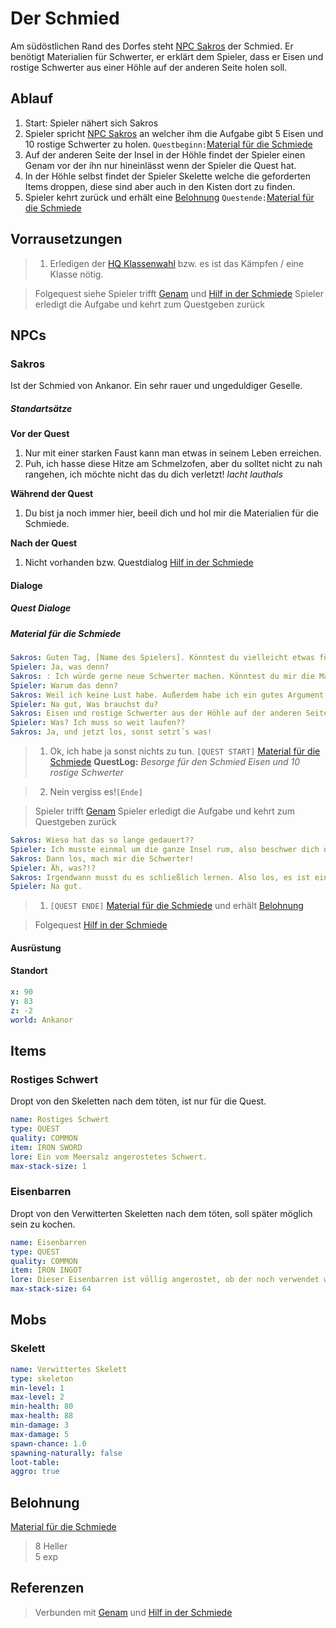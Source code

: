 # Der Schmied

Am südöstlichen Rand des Dorfes steht [NPC Sakros](#Sakros) der Schmied. Er benötigt Materialien für Schwerter, er erklärt dem Spieler, dass er Eisen und rostige Schwerter aus einer Höhle auf der anderen Seite holen soll.





## Ablauf

1. Start: Spieler nähert sich Sakros
2. Spieler spricht [NPC Sakros](#Sakros) an welcher ihm die Aufgabe gibt 5 Eisen und 10 rostige Schwerter zu holen. `Questbeginn:`[Material für die Schmiede](#Material-für-die-Schmiede)
3. Auf der anderen Seite der Insel in der Höhle findet der Spieler einen Genam vor der ihn nur hineinlässt wenn der Spieler die Quest hat.
4. In der Höhle selbst findet der Spieler Skelette welche die geforderten Items droppen, diese sind aber auch in den Kisten dort zu finden.
5. Spieler kehrt zurück und erhält eine [Belohnung](#Belohnung) `Questende:`[Material für die Schmiede](#Material-für-die-Schmiede)

## Vorrausetzungen

> 1. Erledigen der [HQ Klassenwahl](../../hauptquest/4-klassenwahl/README.md) bzw. es ist das Kämpfen / eine Klasse nötig.

> Folgequest siehe
> Spieler trifft [Genam](../3-skelette-in-der-hoehle/README.md) und
> [Hilf in der Schmiede](../4-hilf-in-der-schmiede/README.md)
> Spieler erledigt die Aufgabe und kehrt zum Questgeben zurück

## NPCs

### Sakros

Ist der Schmied von Ankanor. Ein sehr rauer und ungeduldiger Geselle.

##### Standartsätze

**Vor der Quest**  
1. Nur mit einer starken Faust kann man etwas in seinem Leben erreichen.  
2. Puh, ich hasse diese Hitze am Schmelzofen, aber du solltet nicht zu nah rangehen, ich möchte nicht das du dich verletzt! *lacht lauthals*

**Während der Quest**  
1. Du bist ja noch immer hier, beeil dich und hol mir die Materialien für die Schmiede.

**Nach der Quest**  
1. Nicht vorhanden bzw. Questdialog [Hilf in der Schmiede](../4-hilf-in-der-schmiede/README.md)
    
#### Dialoge

##### Quest Dialoge

##### Material für die Schmiede

```yml
Sakros: Guten Tag, [Name des Spielers]. Könntest du vielleicht etwas für mich erledigen?
Spieler: Ja, was denn?
Sakros: : Ich würde gerne neue Schwerter machen. Könntest du mir die Materialien bringen?
Spieler: Warum das denn?
Sakros: Weil ich keine Lust habe. Außerdem habe ich ein gutes Argument: Eine Faust. 
Spieler: Na gut, Was brauchst du?
Sakros: Eisen und rostige Schwerter aus der Höhle auf der anderen Seite des Dorfes.
Spieler: Was? Ich muss so weit laufen??
Sakros: Ja, und jetzt los, sonst setzt´s was!
```
> 1. Ok, ich habe ja sonst nichts zu tun. 
`[QUEST START]` [Material für die Schmiede](#Material-für-die-Schmiede)
**QuestLog:** *Besorge für den Schmied Eisen und 10 rostige Schwerter*

> 2. Nein vergiss es!`[Ende]`


> Spieler trifft [Genam](../3-skelette-in-der-hoehle/README.md)
> Spieler erledigt die Aufgabe und kehrt zum Questgeben zurück


```yml
Sakros: Wieso hat das so lange gedauert??
Spieler: Ich musste einmal um die ganze Insel rum, also beschwer dich nicht!
Sakros: Dann los, mach mir die Schwerter!
Spieler: Äh, was?!?
Sakros: Irgendwann musst du es schließlich lernen. Also los, es ist einfach. Zieh den Hebel, drück den Knopf und betätige den Hebel erneut.
Spieler: Na gut.
```
> 1. `[QUEST ENDE]` [Material für die Schmiede](#Material-für-die-Schmiede) und erhält [Belohnung](#Belohnung)

> Folgequest [Hilf in der Schmiede](../4-hilf-in-der-schmiede/README.md)

#### Ausrüstung

#### Standort

```yml
x: 90
y: 83
z: -2
world: Ankanor
```

## Items

### Rostiges Schwert

Dropt von den Skeletten nach dem töten, ist nur für die Quest.

```yml
name: Rostiges Schwert
type: QUEST
quality: COMMON
item: IRON SWORD
lore: Ein vom Meersalz angerostetes Schwert.
max-stack-size: 1
```

### Eisenbarren

Dropt von den Verwitterten Skeletten nach dem töten, soll später möglich sein zu kochen.

```yml
name: Eisenbarren
type: QUEST
quality: COMMON
item: IRON INGOT
lore: Dieser Eisenbarren ist völlig angerostet, ob der noch verwendet werden kann ist fraglich.
max-stack-size: 64
```

## Mobs

### Skelett

```yml
name: Verwittertes Skelett
type: skeleton
min-level: 1
max-level: 2
min-health: 80
max-health: 88
min-damage: 3
max-damage: 5
spawn-chance: 1.0
spawning-naturally: false
loot-table: 
aggro: true
```

## Belohnung

[Material für die Schmiede](#Material-für-die-Schmiede)
> 8 Heller  
> 5 exp



## Referenzen

> Verbunden mit [Genam](../3-skelette-in-der-hoehle/README.md) und [Hilf in der Schmiede](../4-hilf-in-der-schmiede/README.md)